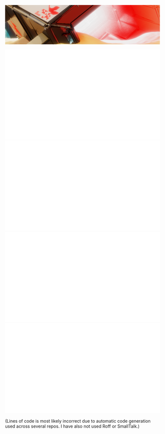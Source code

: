 <link rel="stylesheet" href="https://github.com/akhilsadam/akhilsadam/blob/main/img/styles.css?raw=true">

<div class="wrapper">
  <div class="postthumb">
    <a>
      <img src="https://github.com/akhilsadam/akhilsadam/blob/main/img/deserteye.2.q.png?raw=true">
    </a>
    <div class="title">
    </div>
  </div>
<div>



![](https://raw.githubusercontent.com/akhilsadam/github-stats/master/generated/overview.svg#gh-dark-mode-only)
![](https://raw.githubusercontent.com/akhilsadam/github-stats/master/generated/overview.svg#gh-light-mode-only)
![](https://raw.githubusercontent.com/akhilsadam/github-stats/master/generated/languages.svg#gh-dark-mode-only)
![](https://raw.githubusercontent.com/akhilsadam/github-stats/master/generated/languages.svg#gh-light-mode-only)  

(Lines of code is most likely incorrect due to automatic code generation used across several repos. I have also not used Roff or SmallTalk.)
